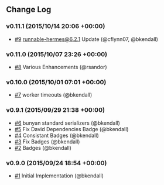 ## Change Log

### v0.11.1 (2015/10/14 20:06 +00:00)
- [#9](https://github.com/Runnable/ponos/pull/9) runnable-hermes@6.2.1 Update (@cflynn07, @bkendall)

### v0.11.0 (2015/10/07 23:26 +00:00)
- [#8](https://github.com/Runnable/ponos/pull/8) Various Enhancements (@rsandor)

### v0.10.0 (2015/10/01 07:01 +00:00)
- [#7](https://github.com/Runnable/ponos/pull/7) worker timeouts (@bkendall)

### v0.9.1 (2015/09/29 21:38 +00:00)
- [#6](https://github.com/Runnable/ponos/pull/6) bunyan standard serializers (@bkendall)
- [#5](https://github.com/Runnable/ponos/pull/5) Fix David Dependencies Badge (@bkendall)
- [#4](https://github.com/Runnable/ponos/pull/4) Consistant Badges (@bkendall)
- [#3](https://github.com/Runnable/ponos/pull/3) Fix Badges (@bkendall)
- [#2](https://github.com/Runnable/ponos/pull/2) Badges (@bkendall)

### v0.9.0 (2015/09/24 18:54 +00:00)
- [#1](https://github.com/Runnable/ponos/pull/1) Initial Implementation (@bkendall)